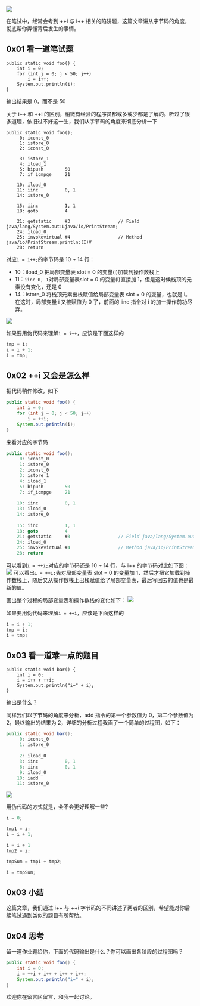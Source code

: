 ![](https://user-gold-cdn.xitu.io/2019/1/19/16864c79a8da113d?w=959&h=259&f=jpeg&s=184009)

在笔试中，经常会考到 ++i 与 i++ 相关的陷阱题，这篇文章讲从字节码的角度，彻底帮你弄懂背后发生的事情。

## 0x01 看一道笔试题

```
public static void foo() {
    int i = 0;
    for (int j = 0; j < 50; j++)
        i = i++;
    System.out.println(i);
}
```
输出结果是 0，而不是 50

关于 i++ 和 ++i 的区别，稍微有经验的程序员都或多或少都是了解的。听过了很多道理，依旧过不好这一生，我们从字节码的角度来彻底分析一下


```
public static void foo();
     0: iconst_0
     1: istore_0
     2: iconst_0
    
     3: istore_1
     4: iload_1
     5: bipush        50
     7: if_icmpge     21
     
    10: iload_0
    11: iinc          0, 1
    14: istore_0
    
    15: iinc          1, 1
    18: goto          4
    
    21: getstatic     #3                  // Field java/lang/System.out:Ljava/io/PrintStream;
    24: iload_0
    25: invokevirtual #4                  // Method java/io/PrintStream.println:(I)V
    28: return
```

对应`i = i++;`的字节码是 10 ~ 14 行：
- 10：iload_0 把局部变量表 slot = 0 的变量(i)加载到操作数栈上
- 11：`iinc 0, 1`对局部变量表slot = 0 的变量(i)直接加 1，但是这时候栈顶的元素没有变化，还是 0
- 14：istore_0 将栈顶元素出栈赋值给局部变量表 slot = 0 的变量，也就是 i。在这时，局部变量 i 又被赋值为 0 了，前面的 iinc 指令对 i 的加一操作前功尽弃。

![](https://user-gold-cdn.xitu.io/2019/1/19/16864c79a8c77d4b?w=1534&h=1232&f=jpeg&s=226262)

如果要用伪代码来理解`i = i++`，应该是下面这样的
```java
tmp = i;
i = i + 1;
i = tmp;
```


## 0x02 ++i 又会是怎么样
把代码稍作修改，如下
```java
public static void foo() {
    int i = 0;
    for (int j = 0; j < 50; j++)
        i = ++i;
    System.out.println(i);
}
```
来看对应的字节码
```java
public static void foo();
     0: iconst_0
     1: istore_0
     2: iconst_0
     3: istore_1
     4: iload_1
     5: bipush        50
     7: if_icmpge     21
     
    10: iinc          0, 1
    13: iload_0
    14: istore_0
    
    15: iinc          1, 1
    18: goto          4
    21: getstatic     #3                  // Field java/lang/System.out:Ljava/io/PrintStream;
    24: iload_0
    25: invokevirtual #4                  // Method java/io/PrintStream.println:(I)V
    28: return
```

可以看到`i = ++i;`对应的字节码还是 10 ~ 14 行，与 i++ 的字节码对比如下图：
![](https://user-gold-cdn.xitu.io/2019/1/19/16864c79a8ff703f?w=1540&h=462&f=jpeg&s=66952)
可以看出`i = ++i;`先对局部变量表 slot = 0 的变量加 1，然后才把它加载到操作数栈上，随后又从操作数栈上出栈赋值给了局部变量表，最后写回去的值也是最新的值。

画出整个过程的局部变量表和操作数栈的变化如下：
![](https://user-gold-cdn.xitu.io/2019/1/19/16864c79a8b24325?w=1616&h=1254&f=jpeg&s=247086)

如果要用伪代码来理解`i = ++i`，应该是下面这样的
```java
i = i + 1;
tmp = i;
i = tmp;
```

## 0x03 看一道难一点的题目
```
public static void bar() {
    int i = 0;
    i = i++ + ++i;
    System.out.println("i=" + i);
}
```

输出是什么？

同样我们以字节码的角度来分析，add 指令的第一个参数值为 0，第二个参数值为 2，最终输出的结果为 2，详细的分析过程我画了一个简单的过程图，如下：

```java
public static void bar();
     0: iconst_0
     1: istore_0
     
     2: iload_0
     3: iinc          0, 1
     6: iinc          0, 1
     9: iload_0
    10: iadd
    11: istore_0
```

![](https://user-gold-cdn.xitu.io/2019/1/19/16864c79a8d0a0f3?w=1672&h=1546&f=jpeg&s=248588)

用伪代码的方式就是，会不会更好理解一些?

```java
i = 0;

tmp1 = i;
i = i + 1;

i = i + 1
tmp2 = i;

tmpSum = tmp1 + tmp2;

i = tmpSum;
```

## 0x03 小结
这篇文章，我们通过 i++ 与 ++i 字节码的不同讲述了两者的区别，希望能对你后续笔试遇到类似的题目有所帮助。


## 0x04 思考

留一道作业题给你，下面的代码输出是什么？你可以画出各阶段的过程图吗？

```java
public static void foo() {
    int i = 0;
    i = ++i + i++ + i++ + i++;
    System.out.println("i=" + i);
}
```

欢迎你在留言区留言，和我一起讨论。

